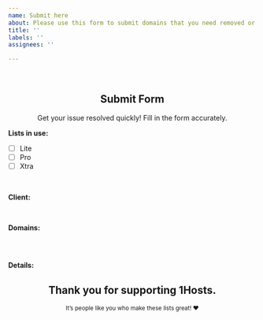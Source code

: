```yaml
---
name: Submit here
about: Please use this form to submit domains that you need removed or blocked.
title: ''
labels: ''
assignees: ''

---
```


<br>
<h2 align="center">Submit Form</h2>
<div align="center">
  Get your issue resolved quickly! Fill in the form accurately.
</div>


<!----------------------
Type `x` in between `[ ]` and make sure there isn't any space between brackets. 
example: Type like this - `[x]` 
------------------------------>
**Lists in use:**
- [ ] Lite
- [ ] Pro
- [ ] Xtra
<br>


<!----------------------
Type the name of the adblock client with which you use the lists.
example: NextDNS, Pi-hole, AdGuardHome, etc
------------------------------>
**Client:**

<!----- Type before this tag ----->
<br>


<!----------------------
Type the domains between (```) i.e Code tags, one domain per line.
------------------------------>
**Domains:**
```

```
<br>


<!----------------------
Please describe the issue with as much detail as necessary.
Step by step instructions and screenshots are highly appreciated!
------------------------------>
**Details:**



<!----- Type before this tag ----->
<div align="center">
  <h2>Thank you for supporting 1Hosts.</h2>
  <sub>It’s people like you who make these lists great! ❤<ub>
</div>
